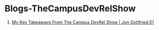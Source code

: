 # Blogs-TheCampusDevRelShow

1. [My Key Takeaways From The Campus DevRel Show | Jon Gottfried E1](https://aryank21.hashnode.dev/my-key-takeaways-from-jon-gottfried-e1)
